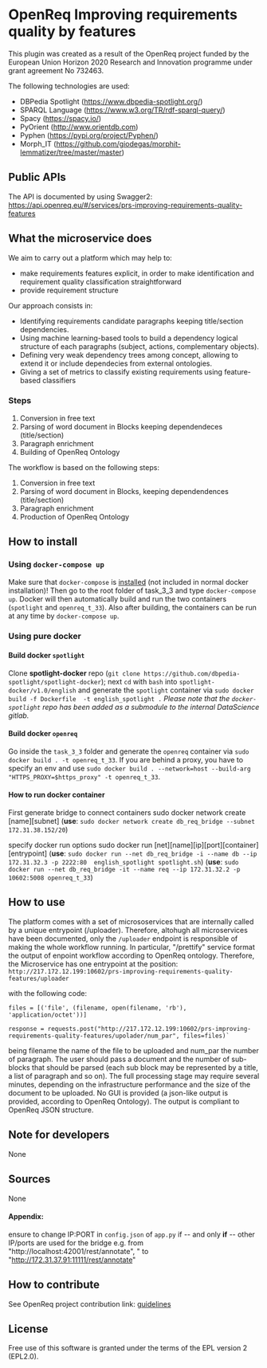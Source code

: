 # OpenReq Improving requirements quality by features

This plugin was created as a result of the OpenReq project funded by the European Union Horizon 2020 Research and Innovation programme under grant agreement No 732463.

The following technologies are used:

* DBPedia Spotlight (https://www.dbpedia-spotlight.org/)
* SPARQL Language (https://www.w3.org/TR/rdf-sparql-query/)
* Spacy (https://spacy.io/)
* PyOrient (http://www.orientdb.com)
* Pyphen (https://pypi.org/project/Pyphen/)
* Morph_IT (https://github.com/giodegas/morphit-lemmatizer/tree/master/master)

## Public APIs

The API is documented by using Swagger2:
https://api.openreq.eu/#/services/prs-improving-requirements-quality-features

## What the microservice does

We aim to carry out a platform which may help to:

* make requirements features explicit, in order to make identification and requirement quality classification straightforward
* provide requirement structure

Our approach consists in:

* Identifying requirements candidate paragraphs keeping title/section dependencies.
* Using machine learning-based tools to build a dependency logical structure of each paragraphs (subject, actions, complementary objects).
* Defining very weak dependency trees among concept, allowing to extend it or include dependecies from external ontologies.
* Giving a set of metrics to classify existing requirements using feature-based classifiers

### Steps

1) Conversion in free text
2) Parsing of word document in Blocks keeping dependendeces (title/section)
3) Paragraph enrichment
4) Building of OpenReq Ontology

The workflow is based on the following steps:

1) Conversion in free text
2) Parsing of word document in Blocks, keeping dependendences (title/section)
3) Paragraph enrichment
4) Production of OpenReq Ontology

## How to install

### Using `docker-compose up`
Make sure that `docker-compose` is [installed](https://docs.docker.com/compose/install/) (not included in normal docker installation)! Then go to the root folder of task_3_3 and type `docker-compose up`. Docker will then automatically build and run the two containers (`spotlight` and `openreq_t_33`). Also after building, the containers can be run at any time by `docker-compose up`.

### Using pure docker

#### Build docker `spotlight`
Clone **spotlight-docker** repo (`git clone https://github.com/dbpedia-spotlight/spotlight-docker`); next `cd` with `bash` into `spotlight-docker/v1.0/english` and generate the `spotlight` container via `sudo docker build -f Dockerfile  -t english_spotlight .`
*Please note that the `docker-spotlight` repo has been added as a submodule to the internal DataScience gitlab.* 

#### Build docker `openreq`
Go inside the `task_3_3` folder and generate the `openreq` container via `sudo docker build . -t openreq_t_33`. If you are behind a proxy, you have to specify an env and use `sudo docker build . --network=host --build-arg "HTTPS_PROXY=$https_proxy" -t openreq_t_33`.

#### How to run docker container
First generate bridge to connect containers
sudo docker network create [name][subnet]
(**use**: `sudo docker network create db_req_bridge --subnet 172.31.38.152/20`)

specify docker run options
sudo docker run [net][name][ip][port][container][entrypoint]
(**use**: `sudo docker run --net db_req_bridge -i --name db --ip 172.31.32.3 -p 2222:80  english_spotlight spotlight.sh`)
(**use**: `sudo docker run --net db_req_bridge -it --name req --ip 172.31.32.2 -p 10602:5008 openreq_t_33`)

## How to use
The platform comes with a set of micrososervices that are internally called by a unique entrypoint (/uploader). Therefore, altohugh all microservices have been documented, only the `/uploader` endpoint is responsible of making 
the whole workflow running. In particular, "/prettify" service format the output of enpoint workflow according to OpenReq ontology. 
Therefore, the Microservice has one entrypoint at the position:
`http://217.172.12.199:10602/prs-improving-requirements-quality-features/uploader`

with the following code:

```
files = [('file', (filename, open(filename, 'rb'), 'application/octet'))]
  
response = requests.post("http://217.172.12.199:10602/prs-improving-requirements-quality-features/upolader/num_par", files=files)`
```

being filename the name of the file to be uploaded and num_par the number of paragraph. The user should pass a document and the number of sub-blocks that should be parsed (each sub block may be represented by a title, a list of paragraph and so on).
The full processing stage may require several minutes, depending on the infrastructure performance and the size of the document to be uploaded. No GUI is provided (a json-like output is provided, according to OpenReq Ontology). 
The output is compliant to OpenReq JSON structure.

## Note for developers
None

## Sources
None

#### Appendix:
 ensure to change IP:PORT in `config.json` of `app.py` if -- and only **if** -- other IP/ports are used for the bridge
e.g. from "http://localhost:42001/rest/annotate", " to "http://172.31.37.91:11111/rest/annotate"

## How to contribute
See OpenReq project contribution link: [guidelines](https://github.com/OpenReqEU/OpenReq/blob/master/CONTRIBUTING.md)

## License
Free use of this software is granted under the terms of the EPL version 2 (EPL2.0).

